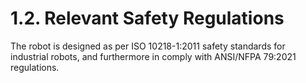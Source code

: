 ﻿# 1.2. Relevant Safety Regulations


The robot is designed as per ISO 10218-1:2011 safety standards for industrial robots, and furthermore in comply with ANSI/NFPA 79:2021 regulations. 

